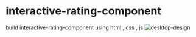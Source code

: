 # interactive-rating-component
build interactive-rating-component using html , css , js 
![desktop-design](https://github.com/abdelrahman-mohammed1/interactive-rating-component/assets/75761246/cb09c491-d878-4184-bc09-360a7ba50b1f)
